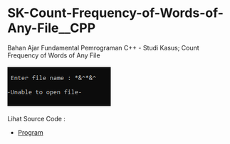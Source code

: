 # SK-Count-Frequency-of-Words-of-Any-File__CPP
Bahan Ajar Fundamental Pemrograman C++ - Studi Kasus; Count Frequency of Words of Any File<br><br>
<img src="https://github.com/RizkyKhapidsyah/SK-Count-Frequency-of-Words-of-Any-File__CPP/blob/master/SK-Count-Frequency-of-Words-of-Any-File__CPP/result/001.PNG"><br><br>
Lihat Source Code : <br>
- <a href="https://github.com/RizkyKhapidsyah/SK-Count-Frequency-of-Words-of-Any-File__CPP/blob/master/SK-Count-Frequency-of-Words-of-Any-File__CPP/Source.cpp">Program</a>
